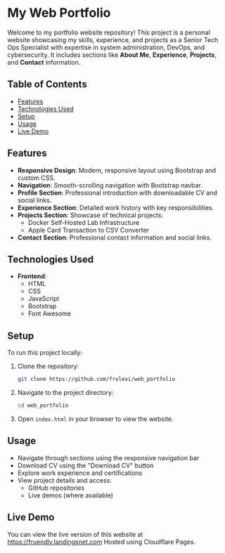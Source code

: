 # My Web Portfolio

Welcome to my portfolio website repository! This project is a personal website showcasing my skills, experience, and projects as a Senior Tech Ops Specialist with expertise in system administration, DevOps, and cybersecurity. It includes sections like **About Me**, **Experience**, **Projects**, and **Contact** information.

## Table of Contents
- [Features](#features)
- [Technologies Used](#technologies-used)
- [Setup](#setup)
- [Usage](#usage)
- [Live Demo](#live-demo)

## Features
- **Responsive Design**: Modern, responsive layout using Bootstrap and custom CSS.
- **Navigation**: Smooth-scrolling navigation with Bootstrap navbar.
- **Profile Section**: Professional introduction with downloadable CV and social links.
- **Experience Section**: Detailed work history with key responsibilities.
- **Projects Section**: Showcase of technical projects:
  - Docker Self-Hosted Lab Infrastructure
  - Apple Card Transaction to CSV Converter
- **Contact Section**: Professional contact information and social links.

## Technologies Used
- **Frontend**:
  - HTML
  - CSS
  - JavaScript
  - Bootstrap
  - Font Awesome

## Setup
To run this project locally:
1. Clone the repository:
   ```bash
   git clone https://github.com/frulexi/web_portfolio
   ```
2. Navigate to the project directory:
   ```bash
   cd web_portfolio
   ```
3. Open `index.html` in your browser to view the website.

## Usage
- Navigate through sections using the responsive navigation bar
- Download CV using the "Download CV" button
- Explore work experience and certifications
- View project details and access:
  - GitHub repositories
  - Live demos (where available)

## Live Demo
You can view the live version of this website at https://fruendly.landingsnet.com
Hosted using Cloudflare Pages.
